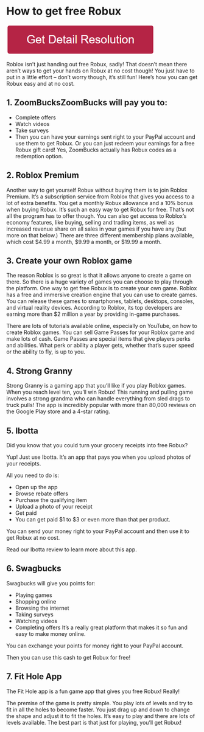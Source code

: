 # How to get free Robux

[![How to get free Robux](redd.png)](https://github.com/techwedia/how-to-get-free-robux)


Roblox isn’t just handing out free Robux, sadly! That doesn’t mean there aren’t ways to get your hands on Robux at no cost though!
You just have to put in a little effort – don’t worry though, it’s still fun!
Here’s how you can get Robux easy and at no cost.

## 1. ZoomBucksZoomBucks will pay you to:

* Complete offers
* Watch videos
* Take surveys
* Then you can have your earnings sent right to your PayPal account and use them to get Robux. Or you can just redeem your earnings for a free Robux gift card!
Yes, ZoomBucks actually has Robux codes as a redemption option.

## 2. Roblox Premium

Another way to get yourself Robux without buying them is to join Roblox Premium. It’s a subscription service from Roblox that gives you access to a lot of extra benefits.
You get a monthly Robux allowance and a 10% bonus when buying Robux. It’s such an easy way to get Robux for free.
That’s not all the program has to offer though. You can also get access to Roblox’s economy features, like buying, selling and trading items, as well as increased revenue share on all sales in your games if you have any (but more on that below.)
There are three different membership plans available, which cost $4.99 a month, $9.99 a month, or $19.99 a month.

## 3. Create your own Roblox game

The reason Roblox is so great is that it allows anyone to create a game on there. So there is a huge variety of games you can choose to play through the platform.
One way to get free Robux is to create your own game. Roblox has a free and immersive creation engine that you can use to create games. You can release these games to smartphones, tablets, desktops, consoles, and virtual reality devices.
According to Roblox, its top developers are earning more than $2 million a year by providing in-game purchases.

There are lots of tutorials available online, especially on YouTube, on how to create Roblox games. You can sell Game Passes for your Roblox game and make lots of cash. Game Passes are special items that give players perks and abilities. What perk or ability a player gets, whether that’s super speed or the ability to fly, is up to you.




## 4. Strong Granny

Strong Granny is a gaming app that you’ll like if you play Roblox games.
When you reach level ten, you’ll win Robux!
This running and pulling game involves a strong grandma who can handle everything from sled drags to truck pulls!
The app is incredibly popular with more than 80,000 reviews on the Google Play store and a 4-star rating.

## 5. Ibotta
Did you know that you could turn your grocery receipts into free Robux?

Yup! Just use Ibotta. It’s an app that pays you when you upload photos of your receipts.

All you need to do is:

* Open up the app
* Browse rebate offers
* Purchase the qualifying item
* Upload a photo of your receipt
* Get paid
* You can get paid $1 to $3 or even more than that per product.

You can send your money right to your PayPal account and then use it to get Robux at no cost.

Read our Ibotta review to learn more about this app.

## 6. Swagbucks
Swagbucks will give you points for:

* Playing games
* Shopping online
* Browsing the internet
* Taking surveys
* Watching videos
* Completing offers
It’s a really great platform that makes it so fun and easy to make money online.

You can exchange your points for money right to your PayPal account.

Then you can use this cash to get Robux for free!

## 7. Fit Hole App
The Fit Hole app is a fun game app that gives you free Robux! Really!

The premise of the game is pretty simple. You play lots of levels and try to fit in all the holes to become faster. You just drag up and down to change the shape and adjust it to fit the holes. It’s easy to play and there are lots of levels available. The best part is that just for playing, you’ll get Robux!
